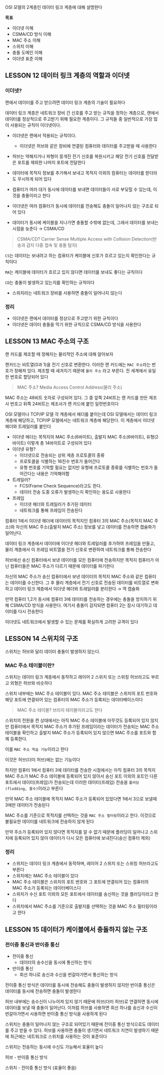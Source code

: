 OSI 모델의 2계층인 데이터 링크 계층에 대해 설명한다

**목표**

- 이더넷 이해
- CSMA/CD 방식 이해
- MAC 주소 이해
- 스위치 이해
- 충돌 도메인 이해
- 이더넷 표준 이해

## LESSON 12 데이터 링크 계층의 역할과 이더넷

### 이더넷?

랜에서 데이터를 주고 받으려면 데이터 링크 계층의 기술이 필요하다

데이터 링크 계층은 네트워크 장비 간 신호를 주고 받는 규칙을 정하는 계층으로, 랜에서 데이터를 정상적으로 주고받기 위해 필요한 계층이다. 그 규칙들 중 일반적으로 가장 많이 사용되는 규칙이 이더넷이다.

- 이더넷은 랜에서 적용되는 규칙이다.
    - 이더넷은 허브와 같은 장비에 연결된 컴퓨터와 데이터를 주고받을 때 사용한다
- 허브는 약해지거나 파형이 뭉개진 전기 신호를 복원시키고 해당 전기 신호를 전달받은 포트를 제외한 나머지 포트에 전달한다

- 데이터에 목적지 정보를 추가해서 보내고 목적지 이외의 컴퓨터는 데이터를 받더라도 무시하게 되어 있다
- 컴퓨터가 여러 대가 동시에 데이터를 보내면 데이터들이 서로 부딪힐 수 있는데, 이것을 충돌이라고 한다
- 이더넷은 여러 컴퓨터가 동시에 데이터를 전송해도 충돌이 일어나지 않는 구조로 되어 있다
- 데이터가 동시에 케이블을 지나가면 충돌할 수밖에 없는데, 그래서 데이터를 보내는 시점을 늦춘다 → CSMA/CD

> CSMA/CD?
Carrier Sense Multiple Access with Collision Detection(반송과 감지 다중 접속 및 충돌 탐지)
> 

`CS`는 데이터는 보내려고 하는 컴퓨터가 케이블에 신호가 흐르고 있는지 확인한다는 규칙이다

`MA`는 케이블에 데이터가 흐르고 있지 않다면 데이터를 보내도 좋다는 규칙이다

`CD`는 충돌이 발생하고 있는지를 확인하는 규칙이다

- 스위치라는 네트워크 장비를 사용하면 충돌이 일어나지 않는다

### 정리

- 이더넷은 랜에서 데이터를 정상으로 주고받기 위한 규칙이다
- 이더넷은 데이터 충돌을 막기 위한 규칙으로 CSMA/CD 방식을 사용한다

## LESSON 13 MAC 주소의 구조

랜 카드를 제조할 때 정해지는 물리적인 주소에 대해 알아보자

랜카드는 비트열(0과 1)을 전기 신호로 변환한다. 이러한 랜 카드에는 `MAC 주소`라는 번호가 정해져 있다. 제조할 때 새겨지기 때문에 `물리 주소` 라고 부른다. 전 세계에서 유일한 번호로 할당되어 있다

> MAC 주소?
Media Access Control Address(물리 주소)
> 

MAC 주소는 48비트 숫자로 구성되어 있다. 그 중 앞쪽 24비트는 랜 카드를 만든 제조사 번호고 뒤쪽 24비트는 제조사가 랜 카드에 붙인 일련번호이다

OSI 모델이나 TCP/IP 모델 각 계층에서 헤더를 붙이는데 OSI 모델에서는 데이터 링크 계층에 해당하고, TCP/IP 모텔에서는 네트워크 계층에 해당한다. 이 계층에서 이더넷 헤더와 트레일러를 붙인다

- 이더넷 헤더는 목적지의 MAC 주소(6바이트), 출발지 MAC 주소(6바이트), 유형(2바이트) 이렇게 총 14바이트로 구성되어 있다
- 이더넷 유형?
    - 이더넷으로 전송되는 상위 계층 프로토콜의 종류
    - 프로토콜을 식별하는 16진수 번호가 들어간다
    - 유형 번호를 기억할 필요는 없지만 유형에 프로토콜 종류를 식별하는 번호가 들어간다는 내용은 기억해야함
- 트레일러?
    - FCS(Frame Check Sequence)라고도 한다.
    - 데이터 전송 도중 오류가 발생하는지 확인하는 용도로 사용한다
- 프레임
    - 이더넷 헤더와 트레일러가 추가된 데이터
    - 네트워크를 통해 프레임이 전송된다

컴퓨터 1에서 이더넷 헤더에 데이터의 목적지인 컴퓨터 3의 MAC 주소(목적지 MAC 주소)와 자신의 MAC 주소(출발지 MAC 주소) 정보를 넣고 데이터를 전송하면 캡슐화가 일어난다.

데이터 링크 계층에서 데이터에 이더넷 헤더와 트레일러를 추가하여 프레임을 만들고, 물리 계층에서 이 프레임 비트열을 전기 신호로 변환하여 네트워크를 통해 전송한다

허브에선 송신 컴퓨터에서 보낸 데이터를 모든 컴퓨터에 전송하지만 목적지 컴퓨터가 아닌 컴퓨터들은 MAC 주소가 다르기 때문에 데이터를 파기한다

자신의 MAC 주소가 송신 컴퓨터에서 보낸 데이터의 목적지 MAC 주소와 같은 컴퓨터는 데이터를 수신한다. 그 후 물리 계층에서 전기 신호로 전송된 데이터를 비트열로 변화하고 데이터 링크 계층에서 이더넷 헤더와 트레일러를 분리한다 → 역 캡슐화

만약 컴퓨터 1,2가 동시에 컴퓨터 3에 데이터를 전송하는 경우에는 충돌을 방지하기 위해 CSMA/CD 방식을 사용한다. 여기서 충돌이 감지되면 컴퓨터 2는 잠시 대기하고 데이터를 다시 전송한다

이더넷도 네트워크에서 발생할 수 있는 문제를 확실하게 고려한 규격이 있다

## LESSON 14 스위치의 구조

스위치는 허브와 달리 데이터 충돌이 발생하지 않는다.

### MAC 주소 테이블이란?

스위치는 데이터 링크 계층에서 동작하고 레이어 2 스위치 또는 스위칭 허브라고도 부르고 외형은 허브와 비슷하다

스위치 내부에는 MAC 주소 테이블이 있다. MAC 주소 테이블은 스위치의 포트 번호와 해당 포트에 연결되어 있는 컴퓨터의 MAC 주소가 등록되는 데이터베이스이다

> MAC 주소 테이블?
브리지 테이블이라고도 한다
> 

스위치의 전원을 켠 상태에서는 아직 MAC 주소 테이블에 아무것도 등록되어 있지 않지만 컴퓨터에서 목적지 MAC 주소가 추가된 프레임이라는 데이터가 전송되는 MAC 주소 테이블을 확인하고 출발지 MAC 주소가 등록되어 있지 않으면 MAC 주소를 포트와 함께 등록한다.

이를 `MAC 주소 학습 기능`이라고 한다

이것은 허브(더미 허브)에는 없는 기능이다

하지만 컴퓨터 1에서 컴퓨터 3에 데이터를 전송한 시점에서는 아직 컴퓨터 3의 목적지 MAC 주소가 MAC 주소 테이블에 등록되어 있지 않아서 송신 포트 이외의 포트인 다른 포트에서 데이터(프레임)가 전송되는데 이러한 데이터(프레임) 전송을 `플러딩(flodding, 홍수)`이라고 부른다

만약 MAC 주소 테이블에 목적지 MAC 주소가 등록되어 있었다면 1에서 3으로 보낼때 3에만 데이터가 전송된다

MAC 주소를 기준으로 목적지를 선택하는 것을 `MAC 주소 필터링`이라고 한다. 이것으로 불필요한 데이터를 네트워크에 전송하지 않게 된다

만약 주소가 등록되어 있지 않다면 목적지를 알 수 없기 때문에 플러딩이 일어나고 스위치에 등록되어 있지 않아 데이터가 다시 모든 컴퓨터에 보내진다(송신 컴퓨터 제외)

### 정리

- 스위치는 데이터 링크 계층에서 동작하며, 레이어 2 스위치 또는 스위칭 허브라고도 부른다
- 스위치에는 MAC 주소 테이블이 있다
- MAC 주소 테이블은 스위치의 포트 번호와 그 포트에 연결되어 있는 컴퓨터의 MAC 주소가 등록되는 데이터베이스다
- 스위치가 수신 포트 이외의 모든 포트에서 데이터를 송신하는 것을 플러딩이라고 한다
- 스위치에서 MAC 주소를 기준으로 출발지를 선택하는 것을 MAC 주소 필터링이라고 한다

## LESSON 15 데이터가 케이블에서 충돌하지 않는 구조

### 전이중 통신과 반이중 통신

- 전이중 통신
    - 데이터의 송수신을 동시에 통신하는 방식
- 반이중 통신
    - 회선 하나로 송신과 수신을 번갈아가면서 통신하는 방식

전이중 통신 방식은 데이터를 동시에 전송해도 충돌이 발생하지 않지만 반이중 통신은 데이터를 동시에 전송하면 충돌이 발생한다

허브 내부에는 송수신이 나누어져 있지 않기 때문에 허브(더미 허브)로 연결하면 동시에 데이터를 보낼 때 충돌이 일어난다. 이처럼 허브를 사용하면 회선 하나를 송신과 수신이 번갈아가면서 사용하면 반이중 통신 방식을 사용하게 된다

스위치는 충돌이 일어나지 않는 구조로 되어있기 때문에 전이중 통신 방식으로도 데이터를 주고 받을 수 있다. 허브를 사용하면 충돌이 생기면서 네트워크 지연이 발생하기 때문에 최근에는 네트워크로 스위치를 사용하는 것이 표준이다

스위치는 전송하는 동시에 수신도 가능해서 효율이 높다

허브 -  반이중 통신 방식

스위치 - 전이중 통신 방식 (효율이 좋음)